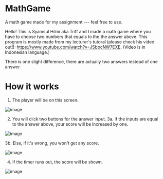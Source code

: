 # MathGame

A math game made for my assignment --- feel free to use.

Hello! This is Syamsul Hilmi aka Triff and I made a math game where you have to choose two numbers that equals to the the answer above.
This program is mostly made from my lecturer's tutoral (please check his video out!): https://www.youtube.com/watch?v=JSbocNW7EXE. (Video is in Indonesian language.)

There is one slight difference, there are actually two answers instead of one answer.

# How it works

1. The player will be on this screen.

![image](https://user-images.githubusercontent.com/49086956/194773572-265e0746-c447-4204-94ae-259c46434179.png)

2. You will click two buttons for the answer input.
3a. If the inputs are equal to the answer above, your score will be increased by one.

![image](https://user-images.githubusercontent.com/49086956/194773702-e194daec-82d3-4035-a149-81c30ff22518.png)

3b. Else, if it's wrong, you won't get any score.

![image](https://user-images.githubusercontent.com/49086956/194773834-b23e897b-26eb-4e32-a883-2c7599e7c665.png)

4. If the timer runs out, the score will be shown.

![image](https://user-images.githubusercontent.com/49086956/194773863-c44f7791-e1f0-474c-89a9-f11cd590ff4d.png)
